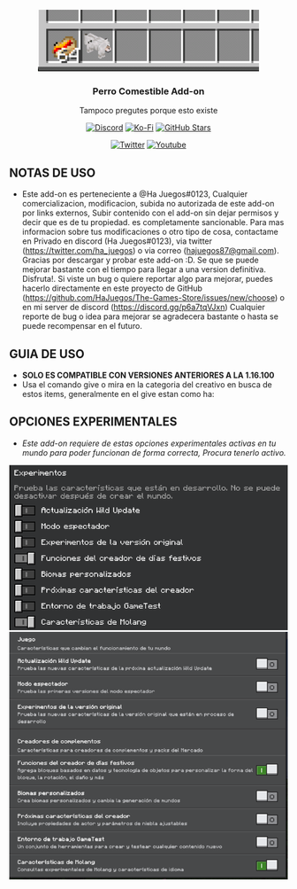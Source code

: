 <p align="center">
  <img src="https://github.com/HaJuegos/The-Games-Store/blob/main/.github/icon_template/perro.png" alt="banner" width=400>
  <h3 align="center">Perro Comestible Add-on</h3>
  
 <p align="center">
Tampoco pregutes porque esto existe</p>
</p>

<p align="center">
  <a href="https://discord.gg/p6a7tqVJxn"><img src="https://img.shields.io/discord/782053401281429504?style=plastic&color=red&logo=discord&label=Server%20de%20Discord" alt="Discord "/></a>
  <a href="https://ko-fi.com/hajuegos0710"><img src="https://img.shields.io/npm/v/express?url=https://ko-fi.com/hajuegos0710&style=plastic&logo=kofi&label=Pagina%20De%20Donaciones&color=inactive" alt="Ko-Fi "/></a>
  <a href="https://github.com/HaJuegos/The-Games-Store"><img src="https://img.shields.io/github/stars/HaJuegos/The-Games-Store?label=Total%20de%20Estrellas&style=plastic&logo=github&color=blueviolet" alt="GitHub Stars "/></a>
</p>
<p align="center">
  <a href="https://twitter.com/ha_juegos?s=09"><img src="https://img.shields.io/twitter/follow/ha_juegos?style=plastic&color=success&logo=twitter&label=Seguidores" alt="Twitter "/></a>
  <a href="https://www.youtube.com/watch?v=SWd6QM0TTJo"><img src="https://img.shields.io/youtube/views/SWd6QM0TTJo?style=plastic&logo=youtube&color=red&label=Vistas%20Del%20Tutorial" alt="Youtube "/></a>
</p>

## NOTAS DE USO

- Este add-on es perteneciente a @Ha Juegos#0123, Cualquier comercializacion, modificacion, subida no autorizada de este add-on por links externos, Subir contenido con el add-on sin dejar permisos y decir que es de tu propiedad. es completamente sancionable. Para mas informacion sobre tus modificaciones o otro tipo de cosa, contactame en Privado en discord (Ha Juegos#0123), via twitter (https://twitter.com/ha_juegos) o via correo (hajuegos87@gmail.com). Gracias por descargar y probar este add-on :D. Se que se puede mejorar bastante con el tiempo para llegar a una version definitiva. Disfruta!. Si viste un bug o quiere reportar algo para mejorar, puedes hacerlo directamente en este proyecto de GitHub (https://github.com/HaJuegos/The-Games-Store/issues/new/choose) o en mi server de discord (https://discord.gg/p6a7tqVJxn) Cualquier reporte de bug o idea para mejorar se agradecera bastante o hasta se puede recompensar en el futuro.

## GUIA DE USO

- **SOLO ES COMPATIBLE CON VERSIONES ANTERIORES A LA 1.16.100**
- Usa el comando give o mira en la categoria del creativo en busca de estos items, generalmente en el give estan como ha:

## OPCIONES EXPERIMENTALES

- _Este add-on requiere de estas opciones experimentales activas en tu mundo para poder funcionan de forma correcta, Procura tenerlo activo._

![oldui](https://github.com/HaJuegos/The-Games-Store/blob/main/.github/icon_template/axol/oldui.png)
![newui](https://github.com/HaJuegos/The-Games-Store/blob/main/.github/icon_template/axol/newui.png)